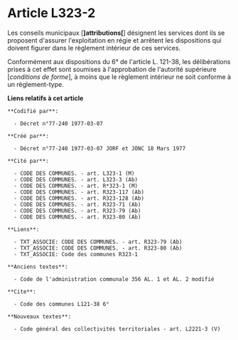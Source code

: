 # Article L323-2

Les conseils municipaux [**]attributions[**] désignent les services dont ils se proposent d'assurer l'exploitation en régie
et arrêtent les dispositions qui doivent figurer dans le règlement intérieur de ces services.

Conformément aux dispositions du 6° de l'article L. 121-38, les délibérations prises à cet effet sont soumises à
l'approbation de l'autorité supérieure [*conditions de forme*], à moins que le règlement intérieur ne soit conforme à un
règlement-type.

**Liens relatifs à cet article**

	**Codifié par**:

	  - Décret n°77-240 1977-03-07

	**Créé par**:

	  - Décret n°77-240 1977-03-07 JORF et JONC 18 Mars 1977

	**Cité par**:

	  - CODE DES COMMUNES. - art. L323-1 (M)
	  - CODE DES COMMUNES. - art. L323-3 (Ab)
	  - CODE DES COMMUNES. - art. R*323-1 (M)
	  - CODE DES COMMUNES. - art. R323-117 (Ab)
	  - CODE DES COMMUNES. - art. R323-128 (Ab)
	  - CODE DES COMMUNES. - art. R323-71 (Ab)
	  - CODE DES COMMUNES. - art. R323-79 (Ab)
	  - CODE DES COMMUNES. - art. R323-80 (Ab)

	**Liens**:

	  - TXT_ASSOCIE: CODE DES COMMUNES. - art. R323-79 (Ab)
	  - TXT_ASSOCIE: CODE DES COMMUNES. - art. R323-80 (Ab)
	  - TXT_ASSOCIE: Code des communes R323-1

	**Anciens textes**:

	  - Code de l'administration communale 356 AL. 1 et AL. 2 modifié

	**Cite**:

	  - Code des communes L121-38 6°

	**Nouveaux textes**:

	  - Code général des collectivités territoriales - art. L2221-3 (V)
